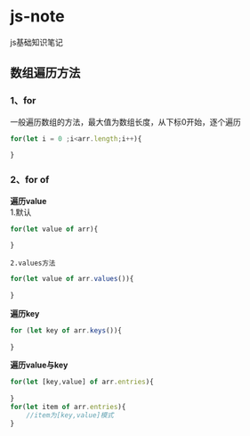 # js-note
js基础知识笔记
## 数组遍历方法
### 1、for
一般遍历数组的方法，最大值为数组长度，从下标0开始，逐个遍历
```javascript
for(let i = 0 ;i<arr.length;i++){
	
}
```
### 2、for of
**遍历value**<br/>
	1.默认
```javascript
for(let value of arr){
	
}
```
	2.values方法
```javascript
for(let value of arr.values()){
	
}
```
**遍历key**
```javascript
for (let key of arr.keys()){
	
}
```
**遍历value与key**
```javascript
for(let [key,value] of arr.entries){
	
}
for(let item of arr.entries){
	//item为[key,value]模式
}
```
	